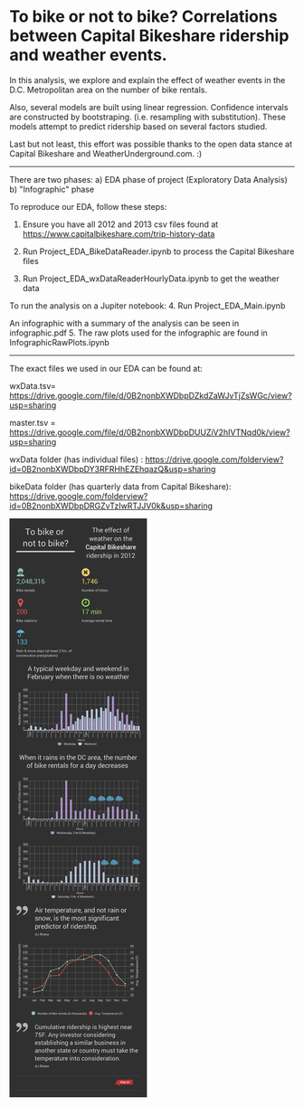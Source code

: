 # To bike or not to bike? Correlations between Capital Bikeshare ridership and weather events.

In this analysis, we explore and explain the effect of weather events in the D.C. Metropolitan area on the number of bike rentals. 

Also, several models are built using linear regression. Confidence intervals are constructed by bootstraping. (i.e. resampling with substitution). These models attempt to predict ridership based on several factors studied.  

Last but not least, this effort was possible thanks to the open data stance at Capital Bikeshare and WeatherUnderground.com. :)

--------------------------------------------------------------------------------------------------------------------------

There are two phases:
    a) EDA phase of project (Exploratory Data Analysis)
    b) "Infographic" phase

To reproduce our EDA, follow these steps:

1. Ensure you have all 2012 and 2013 csv files found at 
https://www.capitalbikeshare.com/trip-history-data

2. Run Project_EDA_BikeDataReader.ipynb to process the Capital Bikeshare files

3. Run Project_EDA_wxDataReaderHourlyData.ipynb to get the weather data

To run the analysis on a Jupiter notebook:
4. Run Project_EDA_Main.ipynb

An infographic with a summary of the analysis can be seen in infographic.pdf
5. The raw plots used for the infographic are found in InfographicRawPlots.ipynb

--------------------------------------------------------------------------------------------------------------------------
The exact files we used in our EDA can be found at:

wxData.tsv= https://drive.google.com/file/d/0B2nonbXWDbpDZkdZaWJvTjZsWGc/view?usp=sharing

master.tsv = https://drive.google.com/file/d/0B2nonbXWDbpDUUZiV2hIVTNqd0k/view?usp=sharing

wxData folder (has individual files) : https://drive.google.com/folderview?id=0B2nonbXWDbpDY3RFRHhEZEhqazQ&usp=sharing

bikeData folder (has quarterly data from Capital Bikeshare): 
https://drive.google.com/folderview?id=0B2nonbXWDbpDRGZvTzIwRTJJV0k&usp=sharing


![Infographic](https://github.com/ajRiverav/jhuProjects/blob/master/Capitol%20Bikeshare%20Ridership%20vs%20Wx/Infographic.jpg?raw=true)


